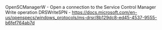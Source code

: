 OpenSCManagerW - Open a connection to the Service Control Manager Write operation
DRSWriteSPN - https://docs.microsoft.com/en-us/openspecs/windows_protocols/ms-drsr/8b129dc8-ed45-4537-9555-b6fef764ab7d